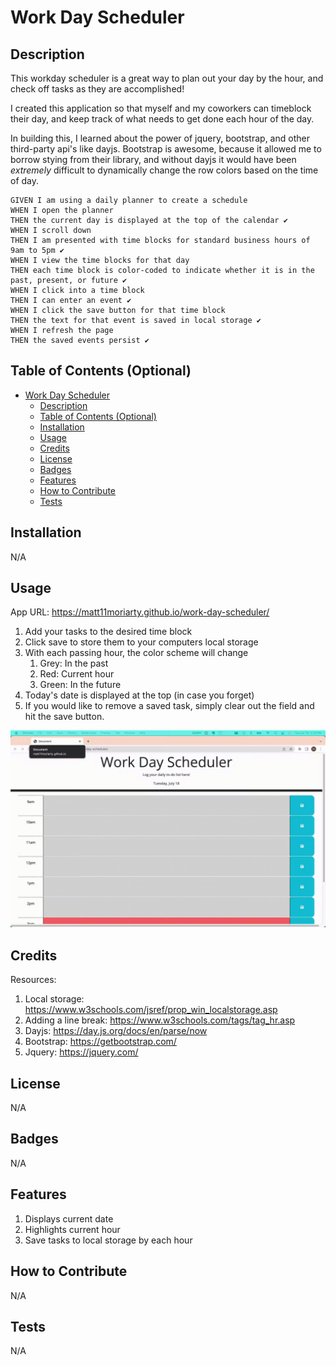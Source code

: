 # Work Day Scheduler

## Description

This workday scheduler is a great way to plan out your day by the hour, and check off tasks as they are accomplished!

I created this application so that myself and my coworkers can timeblock their day, and keep track of what needs to get done each hour of the day.

In building this, I learned about the power of jquery, bootstrap, and other third-party api's like dayjs. Bootstrap is awesome, because it allowed me to borrow stying from their library, and without dayjs it would have been *extremely* difficult to dynamically change the row colors based on the time of day.

```
GIVEN I am using a daily planner to create a schedule
WHEN I open the planner
THEN the current day is displayed at the top of the calendar ✔️
WHEN I scroll down
THEN I am presented with time blocks for standard business hours of 9am to 5pm ✔️
WHEN I view the time blocks for that day
THEN each time block is color-coded to indicate whether it is in the past, present, or future ✔️
WHEN I click into a time block
THEN I can enter an event ✔️
WHEN I click the save button for that time block
THEN the text for that event is saved in local storage ✔️
WHEN I refresh the page
THEN the saved events persist ✔️
```

## Table of Contents (Optional)

- [Work Day Scheduler](#work-day-scheduler)
  - [Description](#description)
  - [Table of Contents (Optional)](#table-of-contents-optional)
  - [Installation](#installation)
  - [Usage](#usage)
  - [Credits](#credits)
  - [License](#license)
  - [Badges](#badges)
  - [Features](#features)
  - [How to Contribute](#how-to-contribute)
  - [Tests](#tests)

## Installation

N/A

## Usage

App URL: https://matt11moriarty.github.io/work-day-scheduler/

1. Add your tasks to the desired time block
2. Click save to store them to your computers local storage
3. With each passing hour, the color scheme will change
   1. Grey: In the past
   2. Red: Current hour
   3. Green: In the future
4. Today's date is displayed at the top (in case you forget)
5. If you would like to remove a saved task, simply clear out the field and hit the save button. 


![alt text](./assets/images/work-day-scheduler.gif)


## Credits

Resources:

1. Local storage: https://www.w3schools.com/jsref/prop_win_localstorage.asp
2. Adding a line break: https://www.w3schools.com/tags/tag_hr.asp
3. Dayjs: https://day.js.org/docs/en/parse/now
4. Bootstrap: https://getbootstrap.com/
5. Jquery: https://jquery.com/

## License

N/A

## Badges

N/A

## Features

1. Displays current date
2. Highlights current hour
3. Save tasks to local storage by each hour

## How to Contribute

N/A

## Tests

N/A